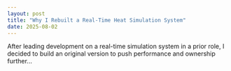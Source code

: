 ```yaml
---
layout: post
title: "Why I Rebuilt a Real-Time Heat Simulation System"
date: 2025-08-02
---
```


After leading development on a real-time simulation system in a prior role, I decided to build an original version to push performance and ownership further...
